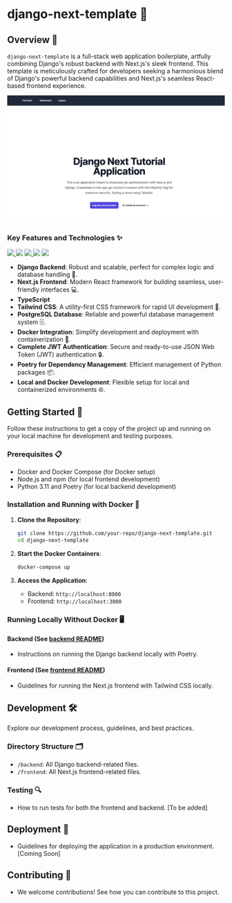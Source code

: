 # django-next-template 🚀

## Overview 📖

`django-next-template` is a full-stack web application boilerplate, artfully combining Django's robust backend with Next.js's sleek frontend. This template is meticulously crafted for developers seeking a harmonious blend of Django's powerful backend capabilities and Next.js's seamless React-based frontend experience.

![Alt text](image.png)

### Key Features and Technologies ✨
<a href="https://www.djangoproject.com/" target="_blank"><img src="https://img.shields.io/badge/Django-092E20?style=for-the-badge&logo=django&logoColor=white"/> </a>
<a href="https://www.typescriptlang.org/" target="_blank"><img src="https://img.shields.io/badge/TypeScript-007ACC?style=for-the-badge&logo=typescript&logoColor=white"/></a>
<a href="https://www.nextjs.org/" target="_blank"> <img src="https://img.shields.io/badge/Next.JS-000000?style=for-the-badge&logo=next.js&logoColor=white"/> </a>
<a href="https://www.postgresql.org" target="_blank"> <img src="https://img.shields.io/badge/PostgreSQL-316192?style=for-the-badge&logo=postgresql&logoColor=white"/></a>
<a href="https://www.docker.com/" target="_blank"><img src="https://img.shields.io/badge/Docker-2496ED?style=for-the-badge&logo=docker&logoColor=white"/> </a>

- **Django Backend**: Robust and scalable, perfect for complex logic and database handling 🎯.
- **Next.js Frontend**: Modern React framework for building seamless, user-friendly interfaces 💻.
- **TypeScript**
- **Tailwind CSS**: A utility-first CSS framework for rapid UI development 🎨.
- **PostgreSQL Database**: Reliable and powerful database management system 🗄️.
- **Docker Integration**: Simplify development and deployment with containerization 🐳.
- **Complete JWT Authentication**: Secure and ready-to-use JSON Web Token (JWT) authentication 🔒.
- **Poetry for Dependency Management**: Efficient management of Python packages 📦.
- **Local and Docker Development**: Flexible setup for local and containerized environments 🌐.

## Getting Started 🌟

Follow these instructions to get a copy of the project up and running on your local machine for development and testing purposes.

### Prerequisites 📋

- Docker and Docker Compose (for Docker setup)
- Node.js and npm (for local frontend development)
- Python 3.11 and Poetry (for local backend development)

### Installation and Running with Docker 🐳

1. **Clone the Repository**:
   ```bash
   git clone https://github.com/your-repo/django-next-template.git
   cd django-next-template
   ```

2. **Start the Docker Containers**:
   ```bash
   docker-compose up
   ```

3. **Access the Application**:
   - Backend: `http://localhost:8000`
   - Frontend: `http://localhost:3000`

### Running Locally Without Docker 🖥️

#### Backend (See [backend README](./backend/README.md))

- Instructions on running the Django backend locally with Poetry.

#### Frontend (See [frontend README](./frontend/README.md))

- Guidelines for running the Next.js frontend with Tailwind CSS locally.

## Development 🛠️

Explore our development process, guidelines, and best practices.

### Directory Structure 🗂️

- `/backend`: All Django backend-related files.
- `/frontend`: All Next.js frontend-related files.

### Testing 🔍

- How to run tests for both the frontend and backend. [To be added]

## Deployment 🚀

- Guidelines for deploying the application in a production environment. [Coming Soon]

## Contributing 🤝

- We welcome contributions! See how you can contribute to this project.
